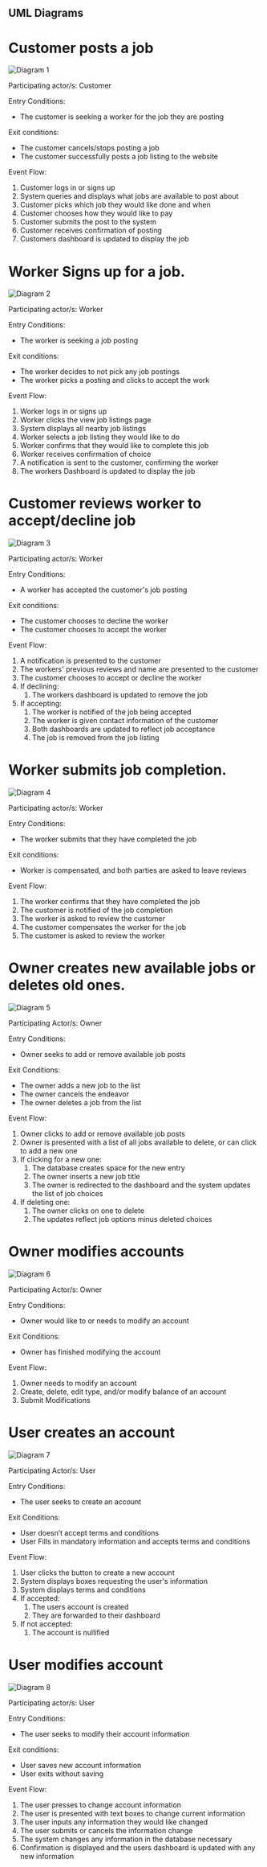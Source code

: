 ## UML Diagrams

# Customer posts a job

![Diagram 1](/diagrams/CustomerPostsAJob.png)

Participating actor/s: Customer

Entry Conditions:

- The customer is seeking a worker for the job they are posting

Exit conditions:

- The customer cancels/stops posting a job
- The customer successfully posts a job listing to the website

Event Flow:

1. Customer logs in or signs up
2. System queries and displays what jobs are available to post about
3. Customer picks which job they would like done and when
4. Customer chooses how they would like to pay
5. Customer submits the post to the system
6. Customer receives confirmation of posting
7. Customers dashboard is updated to display the job

# Worker Signs up for a job.

![Diagram 2](/diagrams/WorkerGetsJob.drawio.png)

Participating actor/s: Worker

Entry Conditions:

- The worker is seeking a job posting

Exit conditions:

- The worker decides to not pick any job postings
- The worker picks a posting and clicks to accept the work

Event Flow:

1. Worker logs in or signs up
2. Worker clicks the view job listings page
3. System displays all nearby job listings
4. Worker selects a job listing they would like to do
5. Worker confirms that they would like to complete this job
6. Worker receives confirmation of choice
7. A notification is sent to the customer, confirming the worker
8. The workers Dashboard is updated to display the job

# Customer reviews worker to accept/decline job

![Diagram 3](/diagrams/CustomerReviewsWorkerAcceptsDeclines.png)

Participating actor/s: Worker

Entry Conditions:

- A worker has accepted the customer's job posting

Exit conditions:

- The customer chooses to decline the worker
- The customer chooses to accept the worker

Event Flow:

1. A notification is presented to the customer
2. The workers' previous reviews and name are presented to the customer
3. The customer chooses to accept or decline the worker
4. If declining:
    1. The workers dashboard is updated to remove the job
6. If accepting:
    1. The worker is notified of the job being accepted
    2. The worker is given contact information of the customer
    3. Both dashboards are updated to reflect job acceptance
    4. The job is removed from the job listing

# Worker submits job completion.

![Diagram 4](/diagrams/WorkerSubmitsJobCompletion.png)

Participating actor/s: Worker

Entry Conditions:

- The worker submits that they have completed the job

Exit conditions:

- Worker is compensated, and both parties are asked to leave reviews

Event Flow:

1. The worker confirms that they have completed the job
2. The customer is notified of the job completion
3. The worker is asked to review the customer
4. The customer compensates the worker for the job
5. The customer is asked to review the worker

# Owner creates new available jobs or deletes old ones.

![Diagram 5](/diagrams/OwnerCreatesJob.png)

Participating Actor/s: Owner

Entry Conditions:

- Owner seeks to add or remove available job posts

Exit Conditions:

- The owner adds a new job to the list
- The owner cancels the endeavor
- The owner deletes a job from the list

Event Flow:

1. Owner clicks to add or remove available job posts
2. Owner is presented with a list of all jobs available to delete, or can click to add a new one
3. If clicking for a new one:
    1. The database creates space for the new entry
    2. The owner inserts a new job title
    3. The owner is redirected to the dashboard and the system updates the list of job choices
7. If deleting one:
    1. The owner clicks on one to delete
    2. The updates reflect job options minus deleted choices

# Owner modifies accounts

![Diagram 6](/diagrams/OwnerModifiesAccounts.png)

Participating Actor/s: Owner

Entry Conditions:

- Owner would like to or needs to modify an account

Exit Conditions:

- Owner has finished modifying the account

Event Flow:

1. Owner needs to modify an account
2. Create, delete, edit type, and/or modify balance of an account
3. Submit Modifications

# User creates an account

![Diagram 7](/diagrams/UserCreatesAccount.drawio.png)

Participating Actor/s: User

Entry Conditions:

- The user seeks to create an account

Exit Conditions:

- User doesn’t accept terms and conditions
- User Fills in mandatory information and accepts terms and conditions

Event Flow:

1. User clicks the button to create a new account
2. System displays boxes requesting the user's information
3. System displays terms and conditions
4. If accepted:
    1. The users account is created
    2. They are forwarded to their dashboard
7. If not accepted:
    1. The account is nullified

# User modifies account

![Diagram 8](/diagrams/UserUpdates.drawio.png)

Participating actor/s: User

Entry Conditions:

- The user seeks to modify their account information

Exit conditions:

- User saves new account information
- User exits without saving

Event Flow:

1. The user presses to change account information
2. The user is presented with text boxes to change current information
3. The user inputs any information they would like changed
4. The user submits or cancels the information change
5. The system changes any information in the database necessary
6. Confirmation is displayed and the users dashboard is updated with any new information
